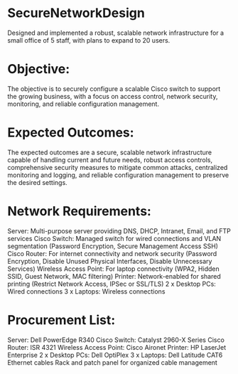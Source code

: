# SecureNetworkDesign

Designed and implemented a robust, scalable network infrastructure for a small office of 5 staff, with plans to expand to 20 users.

# Objective:

The objective is to securely configure a scalable Cisco switch to support the growing business, with a focus on access control, network security, monitoring, and reliable configuration management.

# Expected Outcomes:

The expected outcomes are a secure, scalable network infrastructure capable of handling current and future needs, robust access controls, comprehensive security measures to mitigate common attacks, centralized monitoring and logging, and reliable configuration management to preserve the desired settings.

# Network Requirements:
Server: Multi-purpose server providing DNS, DHCP, Intranet, Email, and FTP services
Cisco Switch: Managed switch for wired connections and VLAN segmentation (Password Encryption, Secure Management Access SSH)
Cisco Router: For internet connectivity and network security (Password Encryption, Disable Unused Physical Interfaces, Disable Unnecessary Services)
Wireless Access Point: For laptop connectivity (WPA2, Hidden SSID, Guest Network, MAC filtering)
Printer: Network-enabled for shared printing (Restrict Network Access, IPSec or SSL/TLS)
2 x Desktop PCs: Wired connections
3 x Laptops: Wireless connections

# Procurement List:
Server: Dell PowerEdge R340
Cisco Switch: Catalyst 2960-X Series
Cisco Router: ISR 4321
Wireless Access Point: Cisco Aironet
Printer: HP LaserJet Enterprise
2 x Desktop PCs: Dell OptiPlex
3 x Laptops: Dell Latitude
CAT6 Ethernet cables
Rack and patch panel for organized cable management
